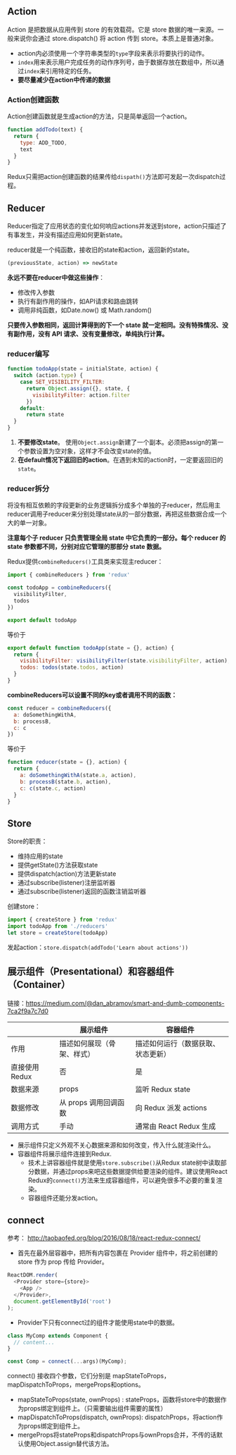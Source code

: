 ## Action

Action 是把数据从应用传到 store 的有效载荷。它是 store 数据的唯一来源。一般来说你会通过 store.dispatch() 将 action 传到 store。本质上是普通对象。

- action内必须使用一个字符串类型的`type`字段来表示将要执行的动作。
- `index`用来表示用户完成任务的动作序列号，由于数据存放在数组中，所以通过`index`来引用特定的任务。
- **要尽量减少在action中传递的数据**

### Action创建函数

Action创建函数就是生成action的方法，只是简单返回一个action。
```javascript
function addTodo(text) {
  return {
    type: ADD_TODO,
    text
  }
}
```
Redux只需把action创建函数的结果传给`dispath()`方法即可发起一次dispatch过程。


## Reducer

Reducer指定了应用状态的变化如何响应actions并发送到store，action只描述了有事发生，并没有描述应用如何更新state。

reducer就是一个纯函数，接收旧的state和action，返回新的state。
```javascript
(previousState, action) => newState
```
**永远不要在reducer中做这些操作**：
- 修改传入参数
- 执行有副作用的操作，如API请求和路由跳转
- 调用非纯函数，如Date.now() 或 Math.random()

**只要传入参数相同，返回计算得到的下一个 state 就一定相同。没有特殊情况、没有副作用，没有 API 请求、没有变量修改，单纯执行计算。**

### reducer编写

```javascript
function todoApp(state = initialState, action) {
  switch (action.type) {
    case SET_VISIBILITY_FILTER:
      return Object.assign({}, state, {
        visibilityFilter: action.filter
      })
    default:
      return state
  }
}
```

1. **不要修改state**。 使用`Object.assign`新建了一个副本。必须把assign的第一个参数设置为空对象，这样才不会改变state的值。
2. **在default情况下返回旧的action**。在遇到未知的action时，一定要返回旧的`state`。

### reducer拆分
将没有相互依赖的字段更新的业务逻辑拆分成多个单独的子reducer，然后用主reducer调用子reducer来分别处理state从的一部分数据，再把这些数据合成一个大的单一对象。

**注意每个子 reducer 只负责管理全局 state 中它负责的一部分。每个 reducer 的 state 参数都不同，分别对应它管理的那部分 state 数据。**

Redux提供`combineReducers()`工具类来实现主reducer：
```javascript
import { combineReducers } from 'redux'

const todoApp = combineReducers({
  visibilityFilter,
  todos
})

export default todoApp
```
等价于
```javascript
export default function todoApp(state = {}, action) {
  return {
    visibilityFilter: visibilityFilter(state.visibilityFilter, action),
    todos: todos(state.todos, action)
  }
}
```

**combineReducers可以设置不同的key或者调用不同的函数：**
```javascript
const reducer = combineReducers({
  a: doSomethingWithA,
  b: processB,
  c: c
})
```
等价于
```javascript
function reducer(state = {}, action) {
  return {
    a: doSomethingWithA(state.a, action),
    b: processB(state.b, action),
    c: c(state.c, action)
  }
}
```

## Store

Store的职责：
- 维持应用的state
- 提供getState()方法获取state
- 提供dispatch(action)方法更新state
- 通过subscribe(listener)注册监听器
- 通过subscribe(listener)返回的函数注销监听器

创建store：
```javascript
import { createStore } from 'redux'
import todoApp from './reducers'
let store = createStore(todoApp)
```
发起action：`store.dispatch(addTodo('Learn about actions'))`

## 展示组件（Presentational）和容器组件（Container）
链接：https://medium.com/@dan_abramov/smart-and-dumb-components-7ca2f9a7c7d0

|  | 展示组件 | 容器组件 |
| --- | --- | --- |
| 作用 | 描述如何展现（骨架、样式）| 描述如何运行（数据获取、状态更新） |
| 直接使用 Redux | 否 | 是 |
| 数据来源 | props | 监听 Redux state |
| 数据修改 | 从 props 调用回调函数 | 向 Redux 派发 actions |
| 调用方式 | 手动 | 通常由 React Redux 生成 |

- 展示组件只定义外观不关心数据来源和如何改变，传入什么就渲染什么。
- 容器组件将展示组件连接到Redux.
  * 技术上讲容器组件就是使用`store.subscribe()`从Redux state树中读取部分数据，并通过props来吧这些数据提供给要渲染的组件。建议使用React Redux的`connect()`方法来生成容器组件，可以避免很多不必要的重复渲染。
  * 容器组件还能分发action。

## connect
参考： http://taobaofed.org/blog/2016/08/18/react-redux-connect/

- 首先在最外层容器中，把所有内容包裹在 Provider 组件中，将之前创建的 store 作为 prop 传给 Provider。
```javascript
ReactDOM.render(
  <Provider store={store}>
    <App />
  </Provider>,
  document.getElementById('root')
);
```

- Provider下只有connect过的组件才能使用state中的数据。
```javascript
class MyComp extends Component {
  // content...
}

const Comp = connect(...args)(MyComp);
```

connect() 接收四个参数，它们分别是 mapStateToProps，mapDispatchToProps，mergeProps和options。

- mapStateToProps(state, ownProps) : stateProps，函数将store中的数据作为props绑定到组件上。（只需要输出组件需要的属性）
- mapDispatchToProps(dispatch, ownProps): dispatchProps，将action作为props绑定到组件上。
- mergeProps将stateProps和dispatchProps与ownProps合并，不传的话默认使用Object.assign替代该方法。